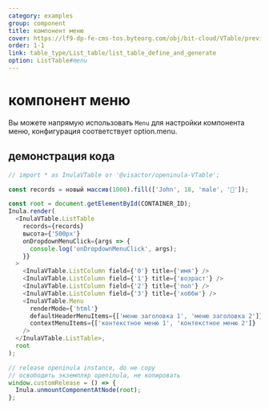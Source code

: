 ```yaml
---
category: examples
group: component
title: компонент меню
cover: https://lf9-dp-fe-cms-tos.byteorg.com/obj/bit-cloud/VTable/preview/react-по умолчанию-новый.png
order: 1-1
link: table_type/List_table/list_table_define_and_generate
option: ListTable#menu
---
```


# компонент меню

Вы можете напрямую использовать `Menu` для настройки компонента меню, конфигурация соответствует option.menu.

## демонстрация кода

```javascript livedemo template=VTable-openinula
// import * as InulaVTable от '@visactor/openinula-VTable';

const records = новый массив(1000).fill(['John', 18, 'male', '🏀']);

const root = document.getElementById(CONTAINER_ID);
Inula.render(
  <InulaVTable.ListTable
    records={records}
    высота={'500px'}
    onDropdownMenuClick={args => {
      console.log('onDropdownMenuClick', args);
    }}
  >
    <InulaVTable.ListColumn field={'0'} title={'имя'} />
    <InulaVTable.ListColumn field={'1'} title={'возраст'} />
    <InulaVTable.ListColumn field={'2'} title={'пол'} />
    <InulaVTable.ListColumn field={'3'} title={'хобби'} />
    <InulaVTable.Menu
      renderMode={'html'}
      defaultHeaderMenuItems={['меню заголовка 1', 'меню заголовка 2']}
      contextMenuItems={['контекстное меню 1', 'контекстное меню 2']}
    />
  </InulaVTable.ListTable>,
  root
);

// release openinula instance, do не copy
// освободить экземпляр openinula, не копировать
window.customRelease = () => {
  Inula.unmountComponentAtNode(root);
};
```
